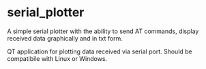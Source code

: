 # serial_plotter
A simple serial plotter with the ability to send AT commands, display received data graphically and in txt form.

QT application for plotting data received via serial port. 
Should be compatibile with Linux or Windows.
